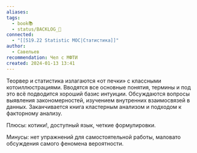 ```yaml
---
aliases: 
tags:
  - book📚
  - status/BACKLOG_🌰
connected:
  - "[[519.22 Statistic MOC|Статистика]]"
author:
  - Савельев
recommendation: Чел с МФТИ
created: 2024-01-13 13:41
---
```


Теорвер и статистика излагаются «от печки» с классными котоиллюстрациями. Вводятся все основные понятия, термины и под это всё подводится хороший базис интуиции. Обсуждаются вопросы выявления закономерностей, изучением внутренних взаимосвязей в данных. Заканчивается книга кластерным анализом и подходом к факторному анализу. 

  

Плюсы: котики!, доступный язык, четкие формулировки. 

Минусы: нет упражнений для самостоятельной работы, маловато обсуждения самого феномена вероятности.

  




